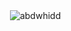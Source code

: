 <p>&nbsp;<img align="center" src="https://github-readme-stats.vercel.app/api?username=abdwhidd&show_icons=true&locale=en" alt="abdwhidd" /></p>

